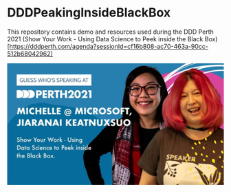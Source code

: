 # DDDPeakingInsideBlackBox

This repository contains demo and resources used during the DDD Perth 2021 (Show Your Work - Using Data Science to Peek inside the Black Box)[https://dddperth.com/agenda?sessionId=cf16b808-ac70-463a-90cc-512b68042962]


![alt text](https://github.com/Keatnuxsuo/DDDPeakingInsideBlackBox/blob/add-demos/MichelleJiaDDD2021.jfif?raw=true)
